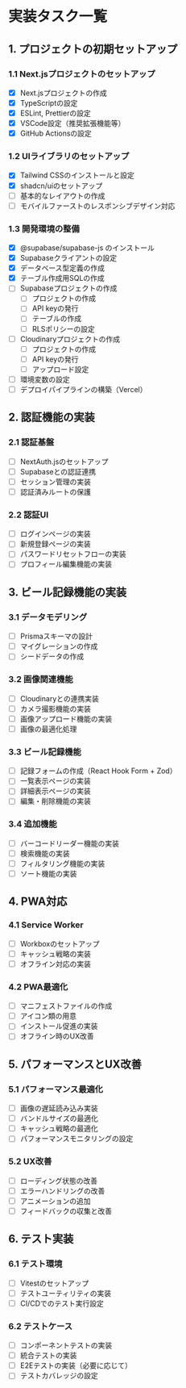 # 実装タスク一覧

## 1. プロジェクトの初期セットアップ

### 1.1 Next.jsプロジェクトのセットアップ
- [x] Next.jsプロジェクトの作成
- [x] TypeScriptの設定
- [x] ESLint, Prettierの設定
- [x] VSCode設定（推奨拡張機能等）
- [x] GitHub Actionsの設定

### 1.2 UIライブラリのセットアップ
- [x] Tailwind CSSのインストールと設定
- [x] shadcn/uiのセットアップ
- [ ] 基本的なレイアウトの作成
- [ ] モバイルファーストのレスポンシブデザイン対応

### 1.3 開発環境の整備
- [x] @supabase/supabase-js のインストール
- [x] Supabaseクライアントの設定
- [x] データベース型定義の作成
- [x] テーブル作成用SQLの作成
- [ ] Supabaseプロジェクトの作成
  - [ ] プロジェクトの作成
  - [ ] API keyの発行
  - [ ] テーブルの作成
  - [ ] RLSポリシーの設定
- [ ] Cloudinaryプロジェクトの作成
  - [ ] プロジェクトの作成
  - [ ] API keyの発行
  - [ ] アップロード設定
- [ ] 環境変数の設定
- [ ] デプロイパイプラインの構築（Vercel）

## 2. 認証機能の実装

### 2.1 認証基盤
- [ ] NextAuth.jsのセットアップ
- [ ] Supabaseとの認証連携
- [ ] セッション管理の実装
- [ ] 認証済みルートの保護

### 2.2 認証UI
- [ ] ログインページの実装
- [ ] 新規登録ページの実装
- [ ] パスワードリセットフローの実装
- [ ] プロフィール編集機能の実装

## 3. ビール記録機能の実装

### 3.1 データモデリング
- [ ] Prismaスキーマの設計
- [ ] マイグレーションの作成
- [ ] シードデータの作成

### 3.2 画像関連機能
- [ ] Cloudinaryとの連携実装
- [ ] カメラ撮影機能の実装
- [ ] 画像アップロード機能の実装
- [ ] 画像の最適化処理

### 3.3 ビール記録機能
- [ ] 記録フォームの作成（React Hook Form + Zod）
- [ ] 一覧表示ページの実装
- [ ] 詳細表示ページの実装
- [ ] 編集・削除機能の実装

### 3.4 追加機能
- [ ] バーコードリーダー機能の実装
- [ ] 検索機能の実装
- [ ] フィルタリング機能の実装
- [ ] ソート機能の実装

## 4. PWA対応

### 4.1 Service Worker
- [ ] Workboxのセットアップ
- [ ] キャッシュ戦略の実装
- [ ] オフライン対応の実装

### 4.2 PWA最適化
- [ ] マニフェストファイルの作成
- [ ] アイコン類の用意
- [ ] インストール促進の実装
- [ ] オフライン時のUX改善

## 5. パフォーマンスとUX改善

### 5.1 パフォーマンス最適化
- [ ] 画像の遅延読み込み実装
- [ ] バンドルサイズの最適化
- [ ] キャッシュ戦略の最適化
- [ ] パフォーマンスモニタリングの設定

### 5.2 UX改善
- [ ] ローディング状態の改善
- [ ] エラーハンドリングの改善
- [ ] アニメーションの追加
- [ ] フィードバックの収集と改善

## 6. テスト実装

### 6.1 テスト環境
- [ ] Vitestのセットアップ
- [ ] テストユーティリティの実装
- [ ] CI/CDでのテスト実行設定

### 6.2 テストケース
- [ ] コンポーネントテストの実装
- [ ] 統合テストの実装
- [ ] E2Eテストの実装（必要に応じて）
- [ ] テストカバレッジの設定
